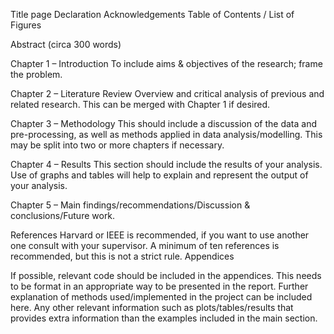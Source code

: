 Title page
Declaration
Acknowledgements
Table of Contents / List of Figures

Abstract (circa 300 words)

Chapter 1 – Introduction
To include aims & objectives of the research; frame the problem.

Chapter 2 – Literature Review
Overview and critical analysis of previous and related research. This can be merged with Chapter 1 if desired.

Chapter 3 – Methodology
This should include a discussion of the data and pre-processing, as well as methods applied in data analysis/modelling. This may be split into two or more chapters if necessary.

Chapter 4 – Results
This section should include the results of your analysis. Use of graphs and tables will help to explain and represent the output of your analysis.

Chapter 5 – Main findings/recommendations/Discussion & conclusions/Future work.

References
Harvard or IEEE is recommended, if you want to use another one consult with your supervisor. A minimum of ten references is recommended, but this is not a strict rule.
Appendices

If possible, relevant code should be included in the appendices. This needs to be format in an appropriate way to be presented in the report. Further explanation of methods used/implemented in the project can be included here. Any other relevant information such as plots/tables/results that provides extra information than the examples included in the main section.
